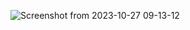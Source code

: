 ![Screenshot from 2023-10-27 09-13-12](https://github.com/Althaf-official/KodeKloud_Kubernetes/assets/105126131/2d1ca5b2-42c8-4525-be11-d474b03124b5)
